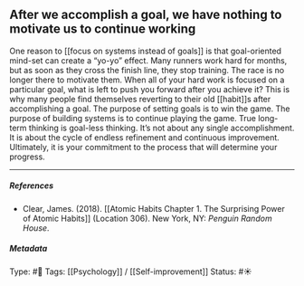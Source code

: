 ## After we accomplish a goal, we have nothing to motivate us to continue working # 

One reason to [[focus on systems instead of goals]] is that goal-oriented mind-set can create a “yo-yo” effect. Many runners work hard for months, but as soon as they cross the finish line, they stop training. The race is no longer there to motivate them. When all of your hard work is focused on a particular goal, what is left to push you forward after you achieve it? This is why many people find themselves reverting to their old [[habit]]s after accomplishing a goal. The purpose of setting goals is to win the game. The purpose of building systems is to continue playing the game. True long-term thinking is goal-less thinking. It’s not about any single accomplishment. It is about the cycle of endless refinement and continuous improvement. Ultimately, it is your commitment to the process that will determine your progress.

___

##### References

- Clear, James. (2018). [[Atomic Habits Chapter 1. The Surprising Power of Atomic Habits]] (Location 306). New York, NY: _Penguin Random House_.

##### Metadata

Type: #🔴 
Tags: [[Psychology]] / [[Self-improvement]]
Status: #☀️ 